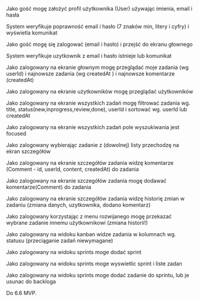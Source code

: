 
Jako gość mogę założyć profil użytkownika (User) używając imienia, email i hasła

System weryfikuje poprawność email i hasło (7 znaków min, litery i cyfry) i wyświetla komunikat

Jako gość mogę się zalogować (email i hasło) i przejść do ekranu głownego

System weryfikuje uzytkownik z email i hasło istnieje lub komunikat

Jako zalogowany na ekranie głownym mogę przeglądać moje zadania (wg userId) i najnowsze zadania (wg createdAt ) i najnowsze komentarze (createdAt)

Jako zalogowany na ekranie użytkowników mogę przeglądać użytkowników

Jako zalogowany na ekranie wszystkich zadań mogę filtrować zadania wg. title, status(new,inprogress,review,done), userId i sortować wg. userId lub createdAt

Jako zalogowany na ekranie wszystkich zadań pole wyszukiwania jest focused

Jako zalogowany wybierając zadanie z (dowolnej) listy przechodzę na ekran szczegółów 

Jako zalogowany na ekranie szczegółów zadania widzę komentarze (Comment - id, userId, content, createdAt) do zadania

Jako zalogowany na ekranie szczegółów zadania mogę dodawać komentarze(Comment) do zadania

Jako zalogowany na ekranie szczegółów zadania widzę historię zmian w zadaniu (zmiana danych, uzytkownika, dodano komentarz)

Jako zalogowany korzystając z menu rozwijanego mogę przekazać wybrane zadanie innemu użytkownikowi (zmiana historii!)

Jako zalogowany na widoku kanban widze zadania w kolumnach wg. statusu (przeciąganie zadań niewymagane)

Jako zalogowany na widoku sprints moge dodać sprint

Jako zalogowany na widoku sprints moge wyswietlic sprint i liste zadan

Jako zalogowany na widoku sprints moge dodać zadanie do sprintu, lub je usunac do backloga


Do 6.6 MVP.